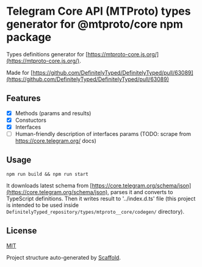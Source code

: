 # Telegram Core API (MTProto) types generator for @mtproto/core npm package

Types definitions generator for [https://mtproto-core.js.org/](https://mtproto-core.js.org/).

Made for [https://github.com/DefinitelyTyped/DefinitelyTyped/pull/63089](https://github.com/DefinitelyTyped/DefinitelyTyped/pull/63089)

## Features

- [x] Methods (params and results)
- [x] Constuctors
- [x] Interfaces
- [ ] Human-friendly description of interfaces params (TODO: scrape from <https://core.telegram.org/> docs)

## Usage

```
npm run build && npm run start
```

It downloads latest schema from [https://core.telegram.org/schema/json](https://core.telegram.org/schema/json), parses it and converts to TypeScript definitions. Then it writes result to '../index.d.ts' file (this project is intended to be used inside `DefinitelyTyped_repository/types/mtproto__core/codegen/` directory).

## License

[MIT](./LICENSE.md)

Project structure auto-generated by [Scaffold](https://github.com/VityaSchel/scaffold).